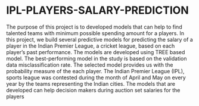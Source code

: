 # IPL-PLAYERS-SALARY-PREDICTION

The purpose of this project is to developed models that can help to find talented teams 
with minimum possible spending amount for a players. In this project, we build several 
predictive models for predicting the salary of a player in the Indian Premier League, a cricket 
league, based on each player’s past performance. The models are developed using TREE 
based model. The best-performing model in the study is based on the validation data 
misclassification rate. The selected model provides us with the probability measure of the 
each player. The Indian Premier League (IPL), sports league was contested during the month 
of April and May on every year by the teams representing the Indian cities. The models that 
are developed can help decision makers during auction set salaries for the players
